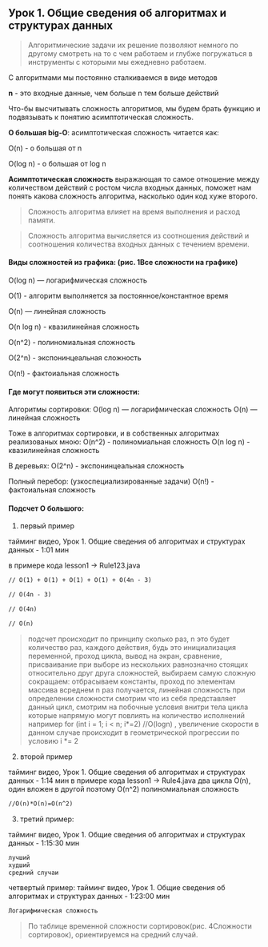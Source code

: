 ## Урок 1. Общие сведения об алгоритмах и структурах данных
>Алгоритмические задачи их решение позволяют немного по другому смотреть на то с чем работаем и глубже погружаться в инструменты с которыми мы ежедневно работаем.

С алгоритмами мы постоянно сталкиваемся в виде методов

**n** - это входные данные, чем больше n тем больше действий

Что-бы высчитывать сложность алгоритмов,
мы будем брать функцию и подвязывать к понятию асимптотическая сложность.

**О большая big-O**:
асимптотическая сложность читается как:

O(n) - о большая от n

O(log n) - о большая от log n

**Асимптотическая сложность** выражающая то самое отношение между количеством действий
с ростом числа входных данных,
поможет нам понять какова сложность алгоритма, насколько один код хуже второго.

>Сложность алгоритма влияет на время выполнения и расход памяти.

>Сложность алгоритма вычисляется из соотношения действий и соотношения 
количества входных данных с течением времени.

#### Виды сложностей из графика: (рис. 1Все сложности на графике)

O(log n) — логарифмическая сложность

O(1) - алгоритм выполняется за постоянное/константное время

O(n) — линейная сложность

O(n log n) - квазилинейная сложность

O(n^2) - полиномиальная сложность

O(2^n) - экспонинцеальная сложность

O(n!) - фактоиальная сложность

#### Где могут появиться эти сложности:

Алгоритмы сортировки:
O(log n) — логарифмическая сложность
O(n) — линейная сложность

Тоже в алгоритмах сортировки, и в собственных алгоритмах реализованых мною:
O(n^2) - полиномиальная сложность
O(n log n) - квазилинейная сложность

В деревьях:
O(2^n) - экспонинцеальная сложность

Полный перебор: (узкоспециализированные задачи)
O(n!) - фактоиальная сложность


#### Подсчет O большого:

1. первый пример

тайминг видео, Урок 1. Общие сведения об алгоритмах и структурах данных - 1:01 мин

в примере кода lesson1 -> Rule123.java

```markdown
// O(1) + O(1) + O(1) + O(1) + O(4n - 3)

// O(4n - 3)

// O(4n)

// O(n)
```

>подсчет происходит по принципу сколько раз, n это будет количество раз, каждого действия,
будь это инициализация переменной, проход цикла, вывод на экран, сравнение, присваивание
при выборе из нескольких равнозначно стоящих относительно друг друга сложностей, выбираем самую сложную
сокращаем: отбрасываем константы, проход по элементам массива всреднем n раз получается, линейная сложность
при определении сложности смотрим что из себя представляет данный цикл, смотрим на побочные условия внитри тела цикла которые напрямую могут повлиять на количество исполнений
например for (int i = 1; i < n; i*=2) //O(logn) , увеличение скорости в данном случае происходит в геометрической прогрессии по условию i *= 2



2. второй пример

тайминг видео, Урок 1. Общие сведения об алгоритмах и структурах данных - 1:14 мин
в примере кода lesson1 -> Rule4.java
два цикла O(n), один вложен в другой поэтому O(n^2) полиномиальная сложность
```markdown
//O(n)*O(n)=O(n^2)
```

3. третий пример:

тайминг видео, Урок 1. Общие сведения об алгоритмах и структурах данных - 1:15:30 мин

```markdown
лучший
худший
средний случаи
```



четвертый пример:
тайминг видео, Урок 1. Общие сведения об алгоритмах и структурах данных - 1:23:00 мин
```markdown
Логарифмическая сложность
```

>По таблице временной сложности сортировок(рис. 4Сложности сортировок), ориентируемся на средний случай.